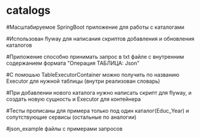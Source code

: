 # catalogs

#Масштабируемое SpringBoot приложение для работы с каталогами

#Использован flyway для написания скриптов добавления и обновления каталогов

#Приложение способно принимать запрос в txt файле с внутренним содержанием формата "Операция ТАБЛИЦА: Json"

#С помошью TableExecutorContainer можно получить по названию Executor для нужной таблицы (внутри реализован словарь)

#При добавлении нового каталога нужно написать скрипт для flyway, и создать новую сущность и  Executor для контейнера

#Тесты прописаны для примера только под один каталог(Educ_Year) и сопутствующие сервисы (остальные по аналогии)

#json_example файлы с примерами запросов
